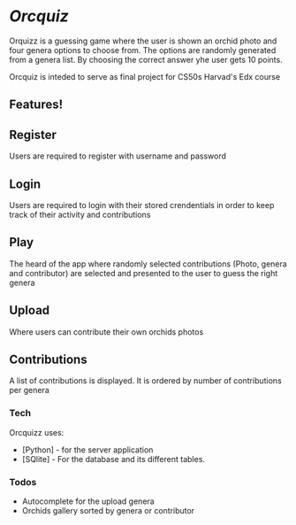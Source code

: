# *Orcquiz*

Orquizz is a guessing game where the user is shown an orchid photo and four genera options to choose from.
The options are randomly generated from a genera list. By choosing the correct answer yhe user gets 10 points.

Orcquiz is inteded to serve as final project for CS50s Harvad's Edx course

## Features!

## Register
Users are required to register with username and password

## Login
Users are required to login with their stored crendentials in order to keep track of their activity and contributions

## Play
The heard of the app where randomly selected contributions (Photo, genera and contributor) are selected and presented to the user to guess the right genera

## Upload
Where users can contribute their own orchids photos

## Contributions
A list of contributions is displayed. It is ordered by number of contributions per genera


### Tech

Orcquizz uses:

* [Python] - for the server application
* [SQlite] - For the database and its different tables.


### Todos

 - Autocomplete for the upload genera
 - Orchids gallery sorted by genera or contributor
